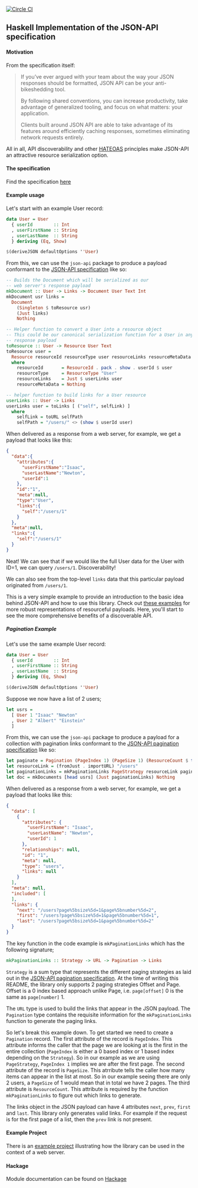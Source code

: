 [![Circle CI](https://circleci.com/gh/toddmohney/json-api.svg?style=svg)](https://circleci.com/gh/toddmohney/json-api)

## Haskell Implementation of the JSON-API specification



#### Motivation

From the specification itself:

> If you’ve ever argued with your team about the way your JSON responses should
> be formatted, JSON API can be your anti-bikeshedding tool.
>
> By following shared conventions, you can increase productivity, take advantage
> of generalized tooling, and focus on what matters: your application.
>
> Clients built around JSON API are able to take advantage of its features around
> efficiently caching responses, sometimes eliminating network requests entirely.

All in all, API discoverability and other [HATEOAS](https://spring.io/understanding/HATEOAS)
principles make JSON-API an attractive resource serialization option.



#### The specification

Find the specification [here](http://jsonapi.org/)



#### Example usage

Let's start with an example User record:

```Haskell
data User = User
  { userId        :: Int
  , userFirstName :: String
  , userLastName  :: String
  } deriving (Eq, Show)

$(deriveJSON defaultOptions ''User)
```

From this, we can use the `json-api` package to produce a payload conformant
to the [JSON-API specification](http://jsonapi.org/) like so:

```Haskell
-- Builds the Document which will be serialized as our
-- web server's response payload
mkDocument :: User -> Links -> Document User Text Int
mkDocument usr links =
  Document
    (Singleton $ toResource usr)
    (Just links)
    Nothing

-- Helper function to convert a User into a resource object
-- This could be our canonical serialization function for a User in any
-- response payload
toResource :: User -> Resource User Text
toResource user =
  Resource resourceId resourceType user resourceLinks resourceMetaData
  where
    resourceId       = ResourceId . pack . show . userId $ user
    resourceType     = ResourceType "User"
    resourceLinks    = Just $ userLinks user
    resourceMetaData = Nothing

-- helper function to build links for a User resource
userLinks :: User -> Links
userLinks user = toLinks [ ("self", selfLink) ]
  where
    selfLink = toURL selfPath
    selfPath = "/users/" <> (show $ userId user)
```

When delivered as a response from a web server, for example, we get a payload
that looks like this:

```JSON
{
  "data":{
    "attributes":{
      "userFirstName":"Isaac",
      "userLastName":"Newton",
      "userId":1
    },
    "id":"1",
    "meta":null,
    "type":"User",
    "links":{
      "self":"/users/1"
    }
  },
  "meta":null,
  "links":{
    "self":"/users/1"
  }
}
```

Neat! We can see that if we would like the full User data for the User with
ID=1, we can query `/users/1`. Discoverability!

We can also see from the top-level `links` data that this particular payload originated
from `/users/1`.

This is a very simple example to provide an introduction to the basic idea
behind JSON-API and how to use this library. Check out [these examples](http://jsonapi.org/examples/)
for more robust representations of resourceful payloads. Here, you'll start to
see the more comprehensive benefits of a discoverable API.

##### Pagination Example

Let's use the same example User record:

```Haskell
data User = User
  { userId        :: Int
  , userFirstName :: String
  , userLastName  :: String
  } deriving (Eq, Show)

$(deriveJSON defaultOptions ''User)
```

Suppose we now have a list of 2 users;

```Haskell
let usrs =
  [ User 1 "Isaac" "Newton"
  , User 2 "Albert" "Einstein"
  ]
```

From this, we can use the `json-api` package to produce a payload for a collection with pagination links conformant
to the [JSON-API pagination specification](https://jsonapi.org/format/#fetching-pagination) like so:

```Haskell
let paginate = Pagination (PageIndex 1) (PageSize 1) (ResourceCount $ toEnum (length usrs))
let resourceLink = (fromJust . importURL) "/users"
let paginationLinks = mkPaginationLinks PageStrategy resourceLink paginate
let doc = mkDocuments [head usrs] (Just paginationLinks) Nothing
```

When delivered as a response from a web server, for example, we get a payload
that looks like this:

```JSON
{
  "data": [
    {
      "attributes": {
        "userFirstName": "Isaac",
        "userLastName": "Newton",
        "userId": 1
      },
      "relationships": null,
      "id": "1",
      "meta": null,
      "type": "users",
      "links": null
    }
  ],
  "meta": null,
  "included": [
  ],
  "links": {
    "next": "/users?page%5bsize%5d=1&page%5bnumber%5d=2",
    "first": "/users?page%5bsize%5d=1&page%5bnumber%5d=1",
    "last": "/users?page%5bsize%5d=1&page%5bnumber%5d=2"
  }
}
```

The key function in the code example is `mkPaginationLinks` which has the following signature;

```Haskell
mkPaginationLinks :: Strategy -> URL -> Pagination -> Links
```

`Strategy` is a sum type that represents the different paging strategies as laid out in the [JSON-API pagination specification](https://jsonapi.org/format/#fetching-pagination). At the time of writing this README, the library only supports 2 paging strategies Offset and Page. Offset is a 0 index based approach unlike Page, i.e. `page[offset]` 0 is the same as `page[number]` 1.

The `URL` type is used to build the links that appear in the JSON payload. The `Pagination` type contains the requisite information for the `mkPaginationLinks` function to generate the paging links.

So let's break this example down. To get started we need to create a `Pagination` record. The first attribute of the record is `PageIndex`. This attribute informs the caller that the page we are looking at is the first in the entire collection (`PageIndex` is either a 0 based index or 1 based index depending on the `Strategy`). So in our example as we are using `PageStrategy`, `PageIndex 1` implies we are after the first page. The second attribute of the record is `PageSize`. This atrribute tells the caller how many items can appear in the list at most. So in our example seeing there are only 2 users, a `PageSize` of 1 would mean that in total we have 2 pages. The third attribute is `ResourceCount`. This attribute is required by the function `mkPaginationLinks` to figure out which links to generate.

The links object in the JSON payload can have 4 attributes `next`, `prev`, `first` and `last`. This library only generates valid links. For example if the request is for the first page of a list, then the `prev` link is not present.

#### Example Project

There is an [example project](https://github.com/toddmohney/json-api/tree/master/example) illustrating how the library can be used in the context of a web server.

#### Hackage

Module documentation can be found on [Hackage](http://hackage.haskell.org/package/json-api)
